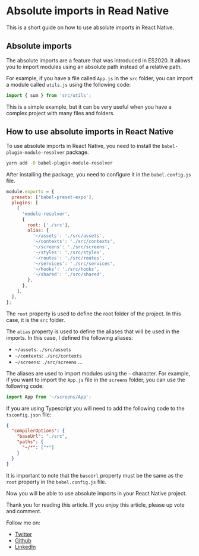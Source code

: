 # Absolute imports in Read Native

This is a short guide on how to use absolute imports in React Native.

## Absolute imports

The absolute imports are a feature that was introduced in ES2020. It allows you to import modules using an absolute path instead of a relative path.

For example, if you have a file called `App.js` in the `src` folder, you can import a module called `utils.js` using the following code:

```javascript
import { sum } from 'src/utils';
```

This is a simple example, but it can be very useful when you have a complex project with many files and folders.

## How to use absolute imports in React Native

To use absolute imports in React Native, you need to install the `babel-plugin-module-resolver` package.

```bash
yarn add -D babel-plugin-module-resolver
```

After installing the package, you need to configure it in the `babel.config.js` file.

```javascript
module.exports = {
  presets: ['babel-preset-expo'],
  plugins: [
    [
      'module-resolver',
      {
        root: ['./src'],
        alias: {
          '~/assets': './src/assets',
          '~/contexts': './src/contexts',
          '~/screens': './src/screens',
          '~/styles': './src/styles',
          '~/routes': './src/routes',
          '~/services': './src/services',
          '~/hooks': './src/hooks',
          '~/shared': './src/shared',
        },
      },
    ],
  ],
};
```

The `root` property is used to define the root folder of the project. In this case, it is the `src` folder.

The `alias` property is used to define the aliases that will be used in the imports. In this case, I defined the following aliases:

- `~/assets`: `./src/assets`
- `~/contexts`: `./src/contexts`
- `~/screens`: `./src/screens`
  ...

The aliases are used to import modules using the `~` character. For example, if you want to import the `App.js` file in the `screens` folder, you can use the following code:

```javascript
import App from '~/screens/App';
```

If you are using Typescript you will need to add the following code to the `tsconfig.json` file:

```json
{
  "compilerOptions": {
    "baseUrl": "./src",
    "paths": {
      "~/*": ["*"]
    }
  }
}
```

It is important to note that the `baseUrl` property must be the same as the `root` property in the `babel.config.js` file.

Now you will be able to use absolute imports in your React Native project.

Thank you for reading this article.
If you enjoy this article, please up vote and comment.

Follow me on:

- [Twitter](https://twitter.com/_ianfelix)
- [Github](https://github.com/ianfelix)
- [LinkedIn](https://www.linkedin.com/in/ian-felix)
